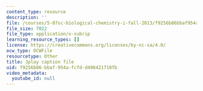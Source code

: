 ```yaml
---
content_type: resource
description: ''
file: /courses/5-07sc-biological-chemistry-i-fall-2013/f9256b86bbaf954afcfdd498421710fb_6c1jkgSynrI.srt
file_size: 7022
file_type: application/x-subrip
learning_resource_types: []
license: https://creativecommons.org/licenses/by-nc-sa/4.0/
ocw_type: OCWFile
resourcetype: Other
title: 3play caption file
uid: f9256b86-bbaf-954a-fcfd-d498421710fb
video_metadata:
  youtube_id: null
---
```


